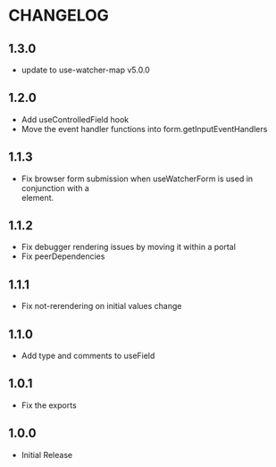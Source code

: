 # CHANGELOG

## 1.3.0

- update to use-watcher-map v5.0.0

## 1.2.0

- Add useControlledField hook
- Move the event handler functions into form.getInputEventHandlers

## 1.1.3

- Fix browser form submission when useWatcherForm is used in conjunction
  with a <form> element.

## 1.1.2

- Fix debugger rendering issues by moving it within a portal
- Fix peerDependencies

## 1.1.1

- Fix not-rerendering on initial values change

## 1.1.0

- Add type and comments to useField

## 1.0.1

- Fix the exports

## 1.0.0

- Initial Release
